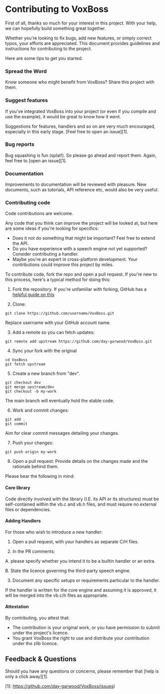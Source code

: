 # Contributing to VoxBoss
First of all, thanks so much for your interest in this project. With your help, we can hopefully build something great together.

Whether you're looking to fix bugs, add new features, or simply correct typos, your efforts are appreciated. This document provides guidelines and instructions for contributing to the project.

Here are some tips to get you started.

### Spread the Word
Know someone who might benefit from VoxBoss? Share this project with them.

### Suggest features
If you've integrated VoxBoss into your project (or even if you compile and use the example), it would be great to know how it went.

Suggestions for features, handlers and so on are very much encouraged, especially in this early stage. [Feel free to open an issue][1].

### Bug reports
Bug squashing is fun (splat!). So please go ahead and report them. Again, feel free to [open an issue][1].

### Documentation
Improvements to documentation will be reviewed with pleasure. New documents, such as tutorials, API reference etc, would also be very useful.

### Contributing code
Code contributions are welcome.

Any code that you think can improve the project will be looked at, but here are some ideas if you're looking for specifics:
* Does it not do something that might be important? Feel free to extend the API.
* Do you have experience with a speech engine not yet supported? Consider contributing a handler.
* Maybe you're an expert in cross-platform development. Your contributions could improve this project by miles.

To contribute code, fork the repo and open a pull request. If you're new to this process, here's a typical method for doing this:

1. Fork the repository. If you're unfamiliar with forking, GitHub has a [helpful guide on this](https://docs.github.com/en/get-started/quickstart/fork-a-repo)

2. Clone:

```shell
git clone https://github.com/username/VoxBoss.git
```

Replace username with your GitHub account name.

3. Add a remote so you can fetch updates:

```shell
git remote add upstream https://github.com/day-garwood/VoxBoss.git
```

4. Sync your fork with the original

```shell
cd VoxBoss
git fetch upstream
```

5. Create a new branch from "dev".

```shell
git checkout dev
git merge upstream/dev
git checkout -b my-work
```

The main branch will eventually hold the stable code.

6. Work and commit changes:

```shell
git add .
git commit
```

Aim for clear commit messages detailing your changes.

7. Push your changes:

```shell
git push origin my-work
```

8. Open a pull request: Provide details on the changes made and the rationale behind them.

Please bear the following in mind:

#### Core library
Code directly involved with the library (I.E. its API or its structures) must be self-contained within the vb.c and vb.h files, and must require no external files or dependencies.

#### Adding Handlers
For those who wish to introduce a new handler:

1. Open a pull request, with your handlers as separate C/H files.

2. In the PR comments:

A. please specify whether you intend it to be a builtin handler or an extra.

B. State the licence governing the third-party speech engine.

3. Document any specific setups or requirements particular to the handler.

If the handler is written for the core engine and assuming it is approved, it will be merged into the vb.c/h files as appropriate.

#### Attestation
By contributing, you attest that:
* The contribution is your original work, or you have permission to submit under the project's licence.
* You grant VoxBoss the right to use and distribute your contribution under the zlib licence.

## Feedback & Questions
Should you have any questions or concerns, please remember that [help is only a click away][1].

[1]: https://github.com/day-garwood/VoxBoss/issues)
